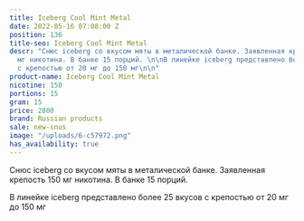 ```yaml
---
title: Iceberg Cool Mint Metal
date: 2022-05-16 07:08:00 Z
position: 136
title-seo: Iceberg Cool Mint Metal
descr: "Снюс iceberg со вкусом мяты в металической банке. Заявленная крепость 150
  мг никотина. В банке 15 порций. \n\nВ линейке iceberg представлено более 25 вкусов
  с крепостью от 20 мг до 150 мг\n\n"
product-name: Iceberg Cool Mint Metal
nicotine: 150
portions: 15
gram: 15
price: 2800
brand: Russian products
sale: new-snus
image: "/uploads/6-c57972.png"
has_availability: true
---
```


Снюс iceberg со вкусом мяты в металической банке. Заявленная крепость 150 мг никотина. В банке 15 порций. 

В линейке iceberg представлено более 25 вкусов с крепостью от 20 мг до 150 мг


